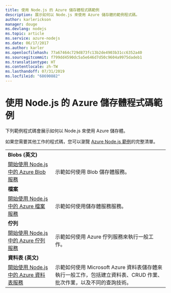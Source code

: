```yaml
---
title: 使用 Node.js 的 Azure 儲存體程式碼範例
description: 展示如何以 Node.js 來使用 Azure 儲存體的範例程式碼。
author: karlerickson
manager: douge
ms.devlang: nodejs
ms.topic: article
ms.service: azure-nodejs
ms.date: 06/17/2017
ms.author: karler
ms.openlocfilehash: 77a67464c729d873fc13b2de4903b31cc6352a40
ms.sourcegitcommit: f799dd4590dc5a5e646d7d50c9604a9975dadeb1
ms.translationtype: HT
ms.contentlocale: zh-TW
ms.lasthandoff: 07/31/2019
ms.locfileid: "68690882"
---
```

# <a name="azure-storage-with-nodejs-code-samples"></a>使用 Node.js 的 Azure 儲存體程式碼範例

下列範例程式碼會展示如何以 Node.js 來使用 Azure 儲存體。

如果您需要其他工作的程式碼，您可以瀏覽 [Azure Node.js 範例](https://azure.microsoft.com/resources/samples/?term=nodejs)的完整清單。


| | |
|---|---|
| **Blobs (英文)** ||
| [開始使用 Node.js 中的 Azure Blob 服務](https://github.com/Azure-Samples/storage-blob-node-getting-started) | 示範如何使用 Blob 儲存體服務。 |
| **檔案** ||
| [開始使用 Node.js 中的 Azure 檔案服務](https://azure.microsoft.com/resources/samples/storage-file-node-getting-started/) | 示範如何使用儲存體服務服務。 |
| **佇列** ||
| [開始使用 Node.js 中的 Azure 佇列服務](https://azure.microsoft.com/resources/samples/storage-queue-node-getting-started/) | 示範如何使用 Azure 佇列服務來執行一般工作。 |
| **資料表 (英文)** ||
| [開始使用 Node.js 中的 Azure 資料表服務](https://azure.microsoft.com/resources/samples/storage-table-node-getting-started/) | 示範如何使用 Microsoft Azure 資料表儲存體來執行一般工作，包括建立資料表、CRUD 作業、批次作業，以及不同的查詢技術。 |
